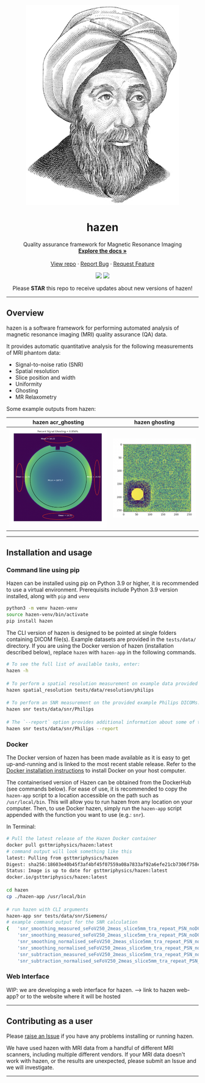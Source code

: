 <!-- PROJECT HEADING -->
<br />
<p align="center">
<img src="https://raw.githubusercontent.com/GSTT-CSC/hazen/readme-dev/docs/assets/ibn-al-haytham.jpeg" alt="Ibn Al-Haytham">
</p>   
<h1 align="center">hazen</h1>
<p align="center">
Quality assurance framework for Magnetic Resonance Imaging
<br />
<a href="https://hazen.readthedocs.io/en/latest/"><strong>Explore the docs »</strong></a>
<br />
<br />
<a href="https://github.com/GSTT-CSC/hazen">View repo</a>
·
<a href="https://github.com/GSTT-CSC/hazen/issues">Report Bug</a>
·
<a href="https://github.com/GSTT-CSC/hazen/issues">Request Feature</a>
</p>
<p align="center">
<img src="https://github.com/GSTT-CSC/hazen/actions/workflows/tests_release.yml/badge.svg?branch=main">
<img src="https://img.shields.io/endpoint?url=https://gist.githubusercontent.com/laurencejackson/ba102d5f3e592fcd50451c2eff8a803d/raw/hazen_pytest-coverage-comment.json">
</p>
<p align="center">Please <b>STAR</b> this repo to receive updates about new versions of hazen!</p>

---

## Overview

hazen is a software framework for performing automated analysis of magnetic resonance imaging (MRI) quality assurance (QA) data.

It provides automatic quantitative analysis for the following measurements of MRI phantom data:
- Signal-to-noise ratio (SNR)
- Spatial resolution
- Slice position and width
- Uniformity
- Ghosting
- MR Relaxometry

Some example outputs from hazen:

| hazen acr_ghosting                        | hazen ghosting                |
|----------------------------------|-------------------------------|
| ![](docs/assets/SNR.png) | ![](docs/assets/ghosting.png) |

---

## Installation and usage

### Command line using pip

Hazen can be installed using pip on Python 3.9 or higher, it is recommended to use a virtual environment.
Prerequisits include Python 3.9 version installed, along with `pip` and `venv`

```bash
python3 -m venv hazen-venv
source hazen-venv/bin/activate
pip install hazen
```

The CLI version of hazen is designed to be pointed at single folders containing DICOM file(s). Example datasets are provided in the `tests/data/` directory. If you are using the Docker version of hazen (installation described below), replace `hazen` with `hazen-app` in the following commands.

```bash
# To see the full list of available tasks, enter:
hazen -h

# To perform a spatial resolution measurement on example data provided by the East Kent Trust:
hazen spatial_resolution tests/data/resolution/philips

# To perform an SNR measurement on the provided example Philips DICOMs:
hazen snr tests/data/snr/Philips

# The `--report` option provides additional information about some of the calculations. For example, to gain additional insight into the performance of the snr function:
hazen snr tests/data/snr/Philips --report
```

### Docker

The Docker version of hazen has been made available as it is easy to get up-and-running and is linked to the most recent stable release. Refer to the [Docker installation instructions](https://docs.docker.com/engine/install) to install Docker on your host computer.

The containerised version of Hazen can be obtained from the DockerHub (see commands below). For ease of use, it is recommended to copy the `hazen-app` script to a location accessible on the path such as `/usr/local/bin`. This will allow you to run hazen from any location on your computer. Then, to use Docker hazen, simply run the `hazen-app` script appended with the function you want to use (e.g.: `snr`). 

In Terminal:

```bash
# Pull the latest release of the Hazen Docker container
docker pull gsttmriphysics/hazen:latest
# command output will look something like this
latest: Pulling from gsttmriphysics/hazen
Digest: sha256:18603e40b45f3af4bf45f07559a08a7833af92a6efe21cb7306f758e8eeab24a
Status: Image is up to date for gsttmriphysics/hazen:latest
docker.io/gsttmriphysics/hazen:latest

cd hazen
cp ./hazen-app /usr/local/bin

# run hazen with CLI arguments
hazen-app snr tests/data/snr/Siemens/
# example command output for the SNR calculation
{   'snr_smoothing_measured_seFoV250_2meas_slice5mm_tra_repeat_PSN_noDC_2_1': 191.16,
    'snr_smoothing_measured_seFoV250_2meas_slice5mm_tra_repeat_PSN_noDC_3_1': 195.58,
    'snr_smoothing_normalised_seFoV250_2meas_slice5mm_tra_repeat_PSN_noDC_2_1': 1866.09,
    'snr_smoothing_normalised_seFoV250_2meas_slice5mm_tra_repeat_PSN_noDC_3_1': 1909.2,
    'snr_subtraction_measured_seFoV250_2meas_slice5mm_tra_repeat_PSN_noDC_2_1': 220.73,
    'snr_subtraction_normalised_seFoV250_2meas_slice5mm_tra_repeat_PSN_noDC_2_1': 2154.69}
```

### Web Interface

WIP: we are developing a web interface for hazen. --> link to hazen web-app? or to the website where it will be hosted

---

## Contributing as a user

Please [raise an Issue](https://github.com/GSTT-CSC/hazen/issues) if you have any problems installing or running hazen.

We have used hazen with MRI data from a handful of different MRI scanners, including multiple different vendors. If your MRI data doesn't work with hazen, or the results are unexpected, please submit an Issue and we will investigate. 

---
